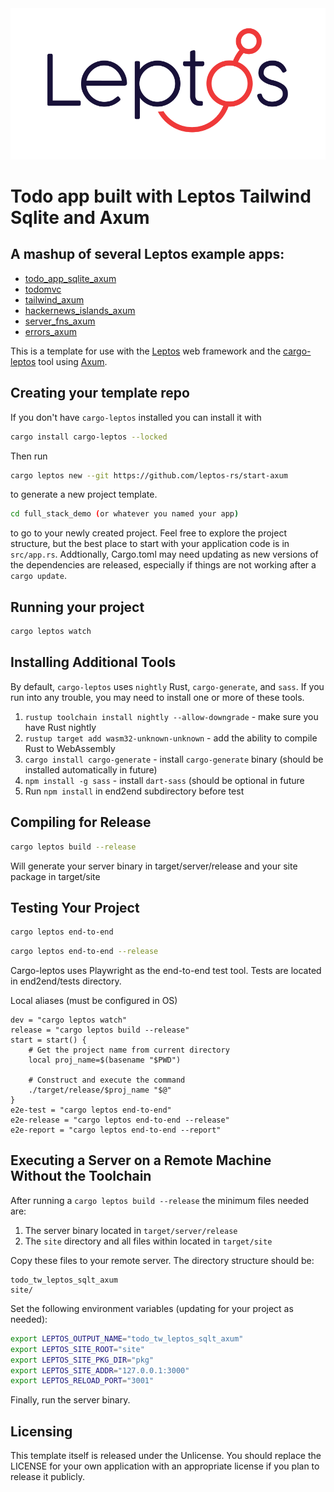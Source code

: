 <picture>
    <source srcset="https://raw.githubusercontent.com/leptos-rs/.github/main/logos/Leptos_logo_pref_dark_RGB.svg" media="(prefers-color-scheme: dark)">
    <img src="https://raw.githubusercontent.com/leptos-rs/.github/main/logos/Leptos_logo_RGB.svg" alt="Leptos Logo">
</picture>

# Todo app built with Leptos Tailwind Sqlite and Axum

## A mashup of several Leptos example apps:

- [todo_app_sqlite_axum](https://github.com/leptos-rs/leptos/tree/main/examples/todo_app_sqlite_axum)
- [todomvc](https://github.com/leptos-rs/leptos/tree/main/examples/todomvc)
- [tailwind_axum](https://github.com/leptos-rs/leptos/tree/main/examples/tailwind_axum)
- [hackernews_islands_axum](https://github.com/leptos-rs/leptos/tree/main/examples/hackernews_islands_axum)
- [server_fns_axum](https://github.com/leptos-rs/leptos/tree/main/examples/server_fns_axum)
- [errors_axum](https://github.com/leptos-rs/leptos/tree/main/examples/errors_axum)


This is a template for use with the [Leptos](https://github.com/leptos-rs/leptos) web framework and the [cargo-leptos](https://github.com/akesson/cargo-leptos) tool using [Axum](https://github.com/tokio-rs/axum).

## Creating your template repo

If you don't have `cargo-leptos` installed you can install it with

```bash
cargo install cargo-leptos --locked
```

Then run
```bash
cargo leptos new --git https://github.com/leptos-rs/start-axum
```

to generate a new project template.

```bash
cd full_stack_demo (or whatever you named your app)
```

to go to your newly created project.
Feel free to explore the project structure, but the best place to start with your application code is in `src/app.rs`.
Addtionally, Cargo.toml may need updating as new versions of the dependencies are released, especially if things are not working after a `cargo update`.

## Running your project

```bash
cargo leptos watch
```

## Installing Additional Tools

By default, `cargo-leptos` uses `nightly` Rust, `cargo-generate`, and `sass`. If you run into any trouble, you may need to install one or more of these tools.

1. `rustup toolchain install nightly --allow-downgrade` - make sure you have Rust nightly
2. `rustup target add wasm32-unknown-unknown` - add the ability to compile Rust to WebAssembly
3. `cargo install cargo-generate` - install `cargo-generate` binary (should be installed automatically in future)
4. `npm install -g sass` - install `dart-sass` (should be optional in future
5. Run `npm install` in end2end subdirectory before test

## Compiling for Release
```bash
cargo leptos build --release
```

Will generate your server binary in target/server/release and your site package in target/site

## Testing Your Project
```bash
cargo leptos end-to-end

```

```bash
cargo leptos end-to-end --release
```

Cargo-leptos uses Playwright as the end-to-end test tool.
Tests are located in end2end/tests directory.

Local aliases (must be configured in OS)
```
dev = "cargo leptos watch"
release = "cargo leptos build --release"
start = start() {
    # Get the project name from current directory
    local proj_name=$(basename "$PWD")

    # Construct and execute the command
    ./target/release/$proj_name "$@"
}
e2e-test = "cargo leptos end-to-end"
e2e-release = "cargo leptos end-to-end --release"
e2e-report = "cargo leptos end-to-end --report"
```

## Executing a Server on a Remote Machine Without the Toolchain
After running a `cargo leptos build --release` the minimum files needed are:

1. The server binary located in `target/server/release`
2. The `site` directory and all files within located in `target/site`

Copy these files to your remote server. The directory structure should be:
```text
todo_tw_leptos_sqlt_axum
site/
```
Set the following environment variables (updating for your project as needed):
```sh
export LEPTOS_OUTPUT_NAME="todo_tw_leptos_sqlt_axum"
export LEPTOS_SITE_ROOT="site"
export LEPTOS_SITE_PKG_DIR="pkg"
export LEPTOS_SITE_ADDR="127.0.0.1:3000"
export LEPTOS_RELOAD_PORT="3001"
```
Finally, run the server binary.

## Licensing

This template itself is released under the Unlicense. You should replace the LICENSE for your own application with an appropriate license if you plan to release it publicly.
